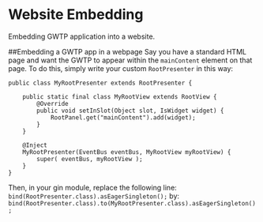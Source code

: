 # Website Embedding

Embedding GWTP application into a website.

##Embedding a GWTP app in a webpage
Say you have a standard HTML page and want the GWTP to appear within the `mainContent` element on that page. To do this, simply write your custom `RootPresenter` in this way:

```
public class MyRootPresenter extends RootPresenter {

    public static final class MyRootView extends RootView {
        @Override
        public void setInSlot(Object slot, IsWidget widget) {
            RootPanel.get("mainContent").add(widget);
        }
    }

    @Inject
    MyRootPresenter(EventBus eventBus, MyRootView myRootView) {
        super( eventBus, myRootView );
    }
}
```

Then, in your gin module, replace the following line: `bind(RootPresenter.class).asEagerSingleton();`
by: `bind(RootPresenter.class).to(MyRootPresenter.class).asEagerSingleton();`
